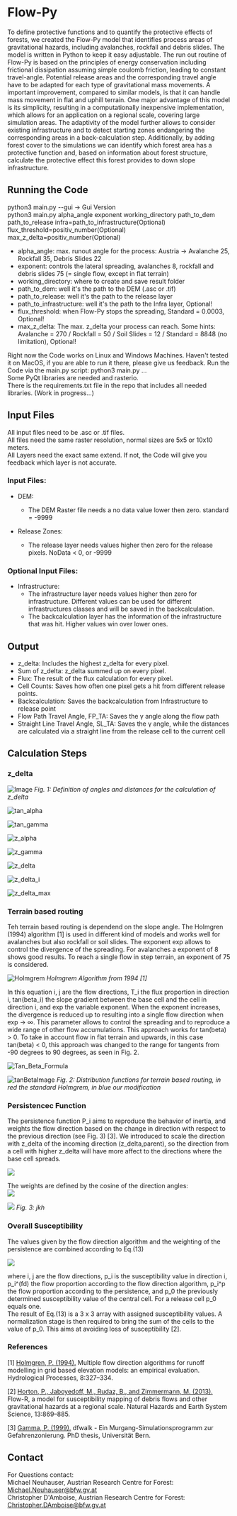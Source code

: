 # Flow-Py

To define protective functions and to quantify the protective effects of forests, we created the Flow-Py model that 
identifies process areas of gravitational hazards, including avalanches, rockfall and debris slides. The model is 
written in Python to keep it easy adjustable. The run out routine of Flow-Py is based on the principles of energy 
conservation including frictional dissipation assuming simple coulomb friction, leading to constant travel-angle. 
Potential release areas and the corresponding travel angle have to be adapted for each type of gravitational mass movements. 
A important improvement, compared to similar models, is that it can handle mass movement in flat and uphill terrain. 
One major advantage of this model is its simplicity, resulting in a computationally inexpensive implementation, which 
allows for an application on a regional scale, covering large simulation areas. The adaptivity of the model further 
allows to consider existing infrastructure and to detect starting zones endangering the corresponding areas in a back-calculation step. 
Additionally, by adding forest cover to the simulations we can identify which forest area has a protective function and, 
based on information about forest structure, calculate the protective effect this forest provides to down slope infrastructure.

## Running the Code

python3 main.py --gui -> Gui Version  
python3 main.py alpha_angle exponent working_directory path_to_dem path_to_release infra=path_to_infrastructure(Optional) flux_threshold=positiv_number(Optional) max_z_delta=positiv_number(Optional)

- alpha_angle: max. runout angle for the process: Austria -> Avalanche 25, Rockfall 35, Debris Slides 22 
- exponent: controls the lateral spreading, avalanches 8, rockfall and debris slides 75 (= single flow, except in flat terrain) 
- working_directory: where to create and save result folder 
- path_to_dem: well it's the path to the DEM (.asc or .tif)
- path_to_release: well it's the path to the release layer 
- path_to_infrastructure: well it's the path to the Infra layer, Optional!
- flux_threshold: when Flow-Py stops the spreading, Standard = 0.0003, Optional!
- max_z_delta: The max. z_delta your process can reach. Some hints: Avalanche = 270 /  Rockfall = 50 / Soil Slides = 12 / Standard = 8848 (no limitation), Optional!

Right now the Code works on Linux and Windows Machines. Haven't tested it on MacOS, if you are able to run it there, please give us feedback.
Run the Code via the main.py script: python3 main.py ...  
Some PyQt libraries are needed and rasterio.  
There is the requirements.txt file in the repo that includes all needed libraries. (Work in progress...)

## Input Files

All input files need to be .asc or .tif files.  
All files need the same raster resolution, normal sizes are 5x5 or 10x10 meters.  
All Layers need the exact same extend. If not, the Code will give you feedback which layer is not accurate.

### Input Files:

- DEM:
	- The DEM Raster file needs a no data value lower then zero. standard = -9999
	
- Release Zones:
	- The release layer needs values higher then zero for the release pixels. NoData < 0, or -9999
	
### Optional Input Files:

- Infrastructure:
	- The infrastructure layer needs values higher then zero for infrastructure. Different values can be used for 
	different infrastructures classes and will be saved in the backcalculation.
	- The backcalculation layer has the information of the infrastructure that was hit. Higher values win over lower ones.
	
## Output

- z_delta:
    Includes the highest z_delta for every pixel.
- Sum of z_delta:
    z_delta summed up on every pixel.
- Flux:
    The result of the flux calculation for every pixel.
- Cell Counts:
    Saves how often one pixel gets a hit from different release points.
- Backcalculation:
    Saves the backcalculation from Infrastructure to release point
- Flow Path Travel Angle, FP_TA:
    Saves the &gamma; angle along the flow path
- Straight Line Travel Angle, SL_TA:
    Saves the &gamma; angle, while the distances are calculated via a straight line from the release cell to the current cell
    
## Calculation Steps

### z_delta 

![Image](img/Motivation_2d.png)
*Fig. 1: Definition of angles and distances for the calculation of z_delta*

![tan_alpha](img/tan_alpha.png)

![tan_gamma](img/tan_gamma.png)

![z_alpha](img/z_alpha.png)

![z_gamma](img/z_gamma.png)

![z_delta](img/z_delta.png)
	
![z_delta_i](img/z_delta_array.png)

![z_delta_max](img/z_delta_max.png)

### Terrain based routing

Teh terrain based routing is dependend on the slope angle. The Holmgren (1994) algorithm [1] is used in 
different kind of models and works well for avalanches but also rockfall or soil slides.
The exponent exp allows to control the divergence of the spreading. For avalanches a exponent of 8 shows good results.
To reach a single flow in step terrain, an exponent of 75 is considered.

![Holmgrem](img/flow_direction.png)
*Holmgrem Algorithm from 1994 [1]*

In this equation i, j are the flow directions, T_i the flux proportion in direction i, 
tan(beta_i) the slope gradient between the base cell and the cell in direction i, and exp the variable exponent. 
When the exponent increases, the divergence is reduced up to resulting into a single flow direction when 
exp &rightarrow; &infin;. This parameter allows to control the spreading and to reproduce a wide range of other flow 
accumulations.
This approach works for tan(beta) > 0. To take in account flow in flat terrain and upwards, in this case 
tan(beta) < 0, this approach was changed to the range for tangents from -90 degrees to 90 degrees, as seen in 
Fig. 2.

![Tan_Beta_Formula](img/tan_beta_formula.png)

![tanBetaImage](img/holmgren_vs_new.png)
*Fig. 2: Distribution functions for terrain based routing, in red the standard Holmgrem, in blue our modification*

### Persistencec Function

The persistence function P_i aims to reproduce the behavior of inertia, and weights the flow 
direction based on the change in direction with respect to the previous direction (see Fig. 3) [3].
We introduced to scale the direction with z_delta of the incoming direction (z_delta,parent), 
so the direction from a cell with higher z_delta will have more affect to the directions where the base cell spreads.

![](img/persistence.png)

The weights are defined by the cosine of the direction angles:  
![](img/persistence_cosinetable.png)

![](img/persistence_image.png)
*Fig. 3: jkh*

### Overall Susceptibility 

The values given by the flow direction algorithm and the weighting of the persistence are combined according to Eq.(13)

![](img/susceptibility.png)

where i, j are the flow directions, p_i is the susceptibility value in direction i, p_i^(fd) 
the flow proportion according to the flow direction algorithm, p_i^p the flow proportion according 
to the persistence, and p_0 the previously determined susceptibility value of the central cell. 
For a release cell p_0 equals one. \
The result of Eq.(13) is a 3 x 3 array with assigned susceptibility values. A normalization stage is then 
required to bring the sum of the cells to the value of p_0. 
This aims at avoiding loss of susceptibility [2].

### References

[1] [Holmgren, P. (1994).](https://www.researchgate.net/publication/229484151_Multiple_flow_direction_algorithms_for_runoff_modelling_in_grid_based_elevation_models_An_empirical_evaluation) 
Multiple flow direction algorithms for runoff modelling in
grid based elevation models: an empirical evaluation. Hydrological Processes, 8:327–334.


[2] [Horton, P., Jaboyedoff, M.,
Rudaz, B., and Zimmermann, M. (2013).](https://nhess.copernicus.org/articles/13/869/2013/nhess-13-869-2013.pdf) 
Flow-R, a model for susceptibility mapping of debris
flows and other gravitational hazards at a regional scale. Natural Hazards and Earth System
Science, 13:869–885.

[3] [Gamma, P. (1999).](https://www.researchgate.net/publication/34432465_dfwalk-Ein_Murgang-Simulationsprogramm_zur_Gefahrenzonierung) dfwalk - Ein
Murgang-Simulationsprogramm zur Gefahrenzonierung. PhD thesis, Universität Bern.

## Contact

For Questions contact:  
Michael Neuhauser, Austrian Research Centre for Forest: Michael.Neuhauser@bfw.gv.at  
Christopher D'Amboise, Austrian Research Centre for Forest: Christopher.DAmboise@bfw.gv.at